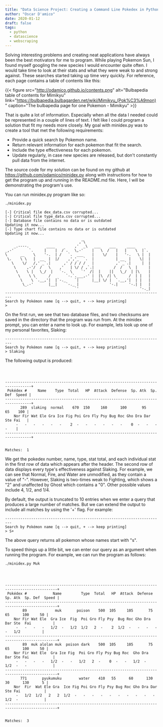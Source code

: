 ```yaml
---
title: "Data Science Project: Creating a Command Line Pokedex in Python3"
author: "Oscar D'amico"
date: 2020-01-12
draft: false
tags: 
  - python
  - datascience
  - webscraping
---
```


Solving interesting problems and creating neat applications have always been the best 
motivators for me to program. While playing Pokemon Sun, I found myself
googling the new species I would encounter quite often. I would take time to 
look at their stats and what they were weak to and strong against. These searches started 
taking up time very quickly. For reference, each page contains a table of contents like this:  

{{< figure src="http://odamico.github.io/contents.png" alt="Bulbapedia table of contents for Mimikyu" link="https://bulbapedia.bulbagarden.net/wiki/Mimikyu_(Pok%C3%A9mon)" caption="The bulbapedia page for one Pokemon - Mimikyu" >}}

That is quite a lot of information. Especially when all the data I needed could be represented
in a couple of lines of text. I felt like I could program a solution that fit my needs more
closely. My goal with minidex.py was to create a tool that met the following requirements:

* Provide a quick search by Pokemon name.
* Return relevant information for each pokemon that fit the search.
* Include the type effectiveness for each pokemon.
* Update regularly, in case new species are released, but don't constantly pull data from the internet. 

The source code for my solution can be found on my github at https://github.com/odamico/minidex.py along
with instructions for how to get the program up and running in the README.md file. Here, I will
be demonstrating the program's use.
 
You can run minidex.py program like so:

```sh
./minidex.py
```
```
[-] Critical file dex_data.csv corrupted...
[-] Critical file type_data.csv corrupted...
[-] Database file contains no data or is outdated
Updating it now...
[-] Type chart file contains no data or is outdated
Updating it now...

                                  ,'\
    _.----.        ____         ,'  _\   ___    ___     ____
_,-'       `.     |    |  /`.   \,-'    |   \  /   |   |    \  |`.
\      __    \    '-.  | /   `.  ___    |    \/    |   '-.   \ |  |
 \.    \ \   |  __  |  |/    ,','_  `.  |          | __  |    \|  |
   \    \/   /,' _`.|      ,' / / / /   |          ,' _`.|     |  |
    \     ,-'/  /   \    ,'   | \/ / ,`.|         /  /   \  |     |
     \    \ |   \_/  |   `-.  \    `'  /|  |    ||   \_/  | |\    |
      \    \ \      /       `-.`.___,-' |  |\  /| \      /  | |   |
       \    \ `.__,'|  |`-._    `|      |__| \/ |  `.__,'|  | |   |
        \_.-'       |__|    `-._ |              '-.|     '-.| |   |
                                `'                            '-._|
-------------------------------------------------------------------------
Search by Pokémon name [q --> quit, + --> keep printing]
> 
```
On the first run, we see that two database files, and two checksums are saved in 
the directory that the program was run from. At the minidex prompt, you can enter
a name to look up. For example, lets look up one of my personal favorites, Slaking:
```
-------------------------------------------------------------------------
Search by Pokémon name [q --> quit, + --> keep printing]
> Slaking
```
The following output is produced: 
```



----------------------------------------------------------------------------------+
 Pokédex #     Name    Type  Total   HP  Attack  Defense  Sp. Atk  Sp. Def  Speed |
----------------------------------------------------------------------------------+
       289  slaking  normal    670  150     160      100       95       65    100 |
	Nor Fir Wat Ele Gra Ice Fig Poi Gro Fly Psy Bug Roc Gho Dra Dar Ste Fai   |
	 -   -   -   -   -   -    2  -   -   -   -   -   -    0  -   -   -   -    |
----------------------------------------------------------------------------------+


Matches:  1
```

We get the pokedex number, name, type, stat total, and each individual stat in the first row
of data which appears after the header. The second row of data displays every type's effectiveness against Slaking. For example, 
we can see that Normal, Fire, and Water are unmodified, as they contain a value of "-". However, 
Slaking is two-times weak to Fighting, which shows a "2" and unaffected by Ghost which contains a "0".
Other possible values include 4, 1/2, and 1/4.

By default, the output is truncated to 10 entries when we enter a query that produces a large number
of matches. But we can extend the output to include all matches by using the '+' flag. For example: 

```
-------------------------------------------------------------------------
Search by Pokémon name [q --> quit, + --> keep printing]
> S+
```
The above query returns all pokemon whose names start with "s".

To speed things up a little bit, we can enter our query as an argument when running the 
program. For example, we can run the program as follows:

```sh
./minidex.py Muk
```
```



----------------------------------------------------------------------------------------------+
 Pokédex #            Name         Type  Total   HP  Attack  Defense  Sp. Atk  Sp. Def  Speed |
----------------------------------------------------------------------------------------------+
        89             muk       poison    500  105     105       75       65      100     50 |
	Nor Fir Wat Ele  Gra Ice  Fig  Poi Gro Fly Psy  Bug Roc Gho Dra Dar Ste  Fai          |
	 -   -   -   -   1/2  -   1/2  1/2   2  -    2  1/2  -   -   -   -   -   1/2          |
----------------------------------------------------------------------------------------------+
        89  muk alolan muk  poison dark    500  105     105       75       65      100     50 |
	Nor Fir Wat Ele  Gra Ice Fig  Poi Gro Fly Psy Bug Roc  Gho Dra  Dar Ste Fai           |
	 -   -   -   -   1/2  -   -   1/2   2  -    0  -   -   1/2  -   1/2  -   -            |
----------------------------------------------------------------------------------------------+
       771       pyukumuku        water    410   55      60      130       30      130      5 |
	Nor  Fir  Wat Ele Gra  Ice Fig Poi Gro Fly Psy Bug Roc Gho Dra Dar  Ste Fai           |
	 -   1/2  1/2   2   2  1/2  -   -   -   -   -   -   -   -   -   -   1/2  -            |
----------------------------------------------------------------------------------------------+


Matches:  3
```
